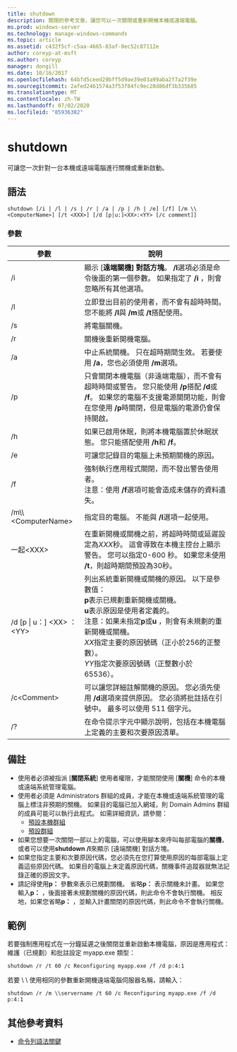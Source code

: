 ```yaml
---
title: shutdown
description: 關閉的參考文章，讓您可以一次關閉或重新開機本機或遠端電腦。
ms.prod: windows-server
ms.technology: manage-windows-commands
ms.topic: article
ms.assetid: c432f5cf-c5aa-4665-83af-0ec52c87112e
author: coreyp-at-msft
ms.author: coreyp
manager: dongill
ms.date: 10/16/2017
ms.openlocfilehash: 64bfd5ceed29bff5d9ae39e03a99aba2f7a2f39e
ms.sourcegitcommit: 2afed2461574a3f53f84fc9ec28d86df3b335685
ms.translationtype: MT
ms.contentlocale: zh-TW
ms.lasthandoff: 07/02/2020
ms.locfileid: "85936382"
---
```

# <a name="shutdown"></a>shutdown

可讓您一次針對一台本機或遠端電腦進行關機或重新啟動。



## <a name="syntax"></a>語法

```
shutdown [/i | /l | /s | /r | /a | /p | /h | /e] [/f] [/m \\<ComputerName>] [/t <XXX>] [/d [p|u:]<XX>:<YY> [/c comment]]
```

### <a name="parameters"></a>參數

|參數|說明|
|---------|-----------|
|/i|顯示 [**遠端關機] 對話方塊**。 **/I**選項必須是命令後面的第一個參數。 如果指定了 **/i** ，則會忽略所有其他選項。|
|/l|立即登出目前的使用者，而不會有超時時間。 您不能將 **/l**與 **/m**或 **/t**搭配使用。|
|/s|將電腦關機。|
|/r|關機後重新開機電腦。|
|/a|中止系統關機。 只在超時期間生效。 若要使用 **/a**，您也必須使用 **/m**選項。|
|/p|只會關閉本機電腦（非遠端電腦），而不會有超時時間或警告。 您只能使用 **/p**搭配 **/d**或 **/f**。 如果您的電腦不支援電源關閉功能，則會在您使用 **/p**時關閉，但是電腦的電源仍會保持開啟。|
|/h|如果已啟用休眠，則將本機電腦置於休眠狀態。 您只能搭配使用 **/h**和 **/f**。|
|/e|可讓您記錄目的電腦上未預期關機的原因。|
|/f|強制執行應用程式關閉，而不發出警告使用者。</br>注意：使用 **/f**選項可能會造成未儲存的資料遺失。|
|/m\\\\\<ComputerName>|指定目的電腦。 不能與 **/l**選項一起使用。|
|一起\<XXX>|在重新開機或關機之前，將超時時間或延遲設定為*XXX*秒。 這會導致在本機主控台上顯示警告。 您可以指定0-600 秒。 如果您未使用 **/t**，則超時期間預設為30秒。|
|/d [p \| u：] \<XX> ：\<YY>|列出系統重新開機或關機的原因。 以下是參數值：</br>**p**表示已規劃重新開機或關機。</br>**u**表示原因是使用者定義的。</br>注意：如果未指定**p**或**u** ，則會有未規劃的重新開機或關機。</br>*XX*指定主要的原因號碼（正小於256的正整數）。</br>*YY*指定次要原因號碼（正整數小於65536）。|
|/c\<Comment>|可以讓您詳細註解關機的原因。 您必須先使用 **/d**選項來提供原因。 您必須將批註括在引號中。 最多可以使用 511 個字元。|
|/?|在命令提示字元中顯示說明，包括在本機電腦上定義的主要和次要原因清單。|

## <a name="remarks"></a>備註

-   使用者必須被指派 [**關閉系統**] 使用者權限，才能關閉使用 [**關機**] 命令的本機或遠端系統管理電腦。
-   使用者必須是 Administrators 群組的成員，才能在本機或遠端系統管理的電腦上標注非預期的關機。 如果目的電腦已加入網域，則 Domain Admins 群組的成員可能可以執行此程式。 如需詳細資訊，請參閱：
    -   [預設本機群組](https://technet.microsoft.com/library/cc785098(v=ws.10).aspx)
    -   [預設群組](https://technet.microsoft.com/library/cc756898(v=ws.10).aspx)
-   如果您想要一次關閉一部以上的電腦，可以使用腳本來呼叫每部電腦的**關機**，或者可以使用**shutdown** **/I**來顯示 [遠端關機] 對話方塊。
-   如果您指定主要和次要原因代碼，您必須先在您打算使用原因的每部電腦上定義這些原因代碼。 如果目的電腦上未定義原因代碼，關機事件追蹤器就無法記錄正確的原因文字。
-   請記得使用**p：** 參數來表示已規劃關機。 省略**p：** 表示關機未計畫。 如果您輸入**p：** ，後面接著未規劃關機的原因代碼，則此命令不會執行關機。 相反地，如果您省略**p：** ，並輸入計畫關閉的原因代碼，則此命令不會執行關機。

## <a name="examples"></a>範例

若要強制應用程式在一分鐘延遲之後關閉並重新啟動本機電腦，原因是應用程式：維護（已規劃）和批註設定 myapp.exe 類型：
```
shutdown /r /t 60 /c Reconfiguring myapp.exe /f /d p:4:1
```
若要 \\ \\ 使用相同的參數重新開機遠端電腦伺服器名稱，請輸入：
```
shutdown /r /m \\servername /t 60 /c Reconfiguring myapp.exe /f /d p:4:1
```

## <a name="additional-references"></a>其他參考資料

- [命令列語法關鍵](command-line-syntax-key.md)
